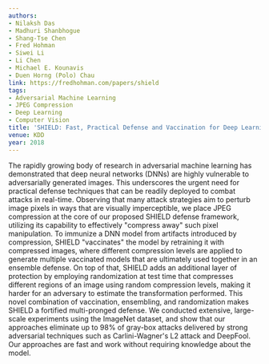 ```yaml
---
authors:
- Nilaksh Das
- Madhuri Shanbhogue
- Shang-Tse Chen
- Fred Hohman
- Siwei Li
- Li Chen
- Michael E. Kounavis
- Duen Horng (Polo) Chau
link: https://fredhohman.com/papers/shield
tags:
- Adversarial Machine Learning
- JPEG Compression
- Deep Learning
- Computer Vision
title: 'SHIELD: Fast, Practical Defense and Vaccination for Deep Learning using JPEG Compression.'
venue: KDD
year: 2018
---
```

The rapidly growing body of research in adversarial machine learning has demonstrated that deep neural networks (DNNs) are highly vulnerable to adversarially generated images. This underscores the urgent need for practical defense techniques that can be readily deployed to combat attacks in real-time. Observing that many attack strategies aim to perturb image pixels in ways that are visually imperceptible, we place JPEG compression at the core of our proposed SHIELD defense framework, utilizing its capability to effectively "compress away" such pixel manipulation. To immunize a DNN model from artifacts introduced by compression, SHIELD "vaccinates" the model by retraining it with compressed images, where different compression levels are applied to generate multiple vaccinated models that are ultimately used together in an ensemble defense. On top of that, SHIELD adds an additional layer of protection by employing randomization at test time that compresses different regions of an image using random compression levels, making it harder for an adversary to estimate the transformation performed. This novel combination of vaccination, ensembling, and randomization makes SHIELD a fortified multi-pronged defense. We conducted extensive, large-scale experiments using the ImageNet dataset, and show that our approaches eliminate up to 98% of gray-box attacks delivered by strong adversarial techniques such as Carlini-Wagner's L2 attack and DeepFool. Our approaches are fast and work without requiring knowledge about the model.